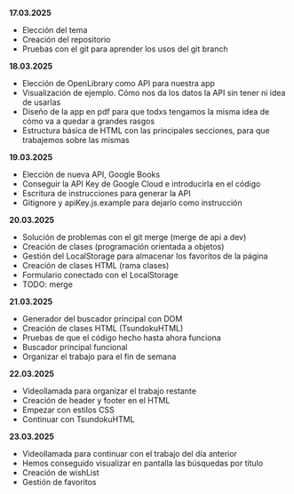 **17.03.2025**
- Elección del tema
- Creación del repositorio
- Pruebas con el git para aprender los usos del git branch

**18.03.2025**
- Elección de OpenLibrary como API para nuestra app
- Visualización de ejemplo. Cómo nos da los datos la API sin tener ni idea de usarlas
- Diseño de la app en pdf para que todxs tengamos la misma idea de cómo va a quedar a grandes rasgos
- Estructura básica de HTML con las principales secciones, para que trabajemos sobre las mismas

**19.03.2025**
- Elección de nueva API, Google Books
- Conseguir la API Key de Google Cloud e introducirla en el código
- Escritura de instrucciones para generar la API
- Gitignore y apiKey.js.example para dejarlo como instrucción

**20.03.2025**
- Solución de problemas con el git merge (merge de api a dev)
- Creación de clases (programación orientada a objetos)
- Gestión del LocalStorage para almacenar los favoritos de la página
- Creación de clases HTML (rama clases)
- Formulario conectado con el LocalStorage
- TODO: merge

**21.03.2025**
- Generador del buscador principal con DOM
- Creación de clases HTML (TsundokuHTML)
- Pruebas de que el código hecho hasta ahora funciona
- Buscador principal funcional
- Organizar el trabajo para el fin de semana

**22.03.2025**
- Videollamada para organizar el trabajo restante
- Creación de header y footer en el HTML
- Empezar con estilos CSS
- Continuar con TsundokuHTML

**23.03.2025**
- Videollamada para continuar con el trabajo del día anterior
- Hemos conseguido visualizar en pantalla las búsquedas por título
- Creación de wishList
- Gestión de favoritos